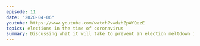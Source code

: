 ```yaml
---
episode: 11
date: "2020-04-06"
youtube: https://www.youtube.com/watch?v=dzhZpWYQezE
topics: elections in the time of coronavirus
summary: Discussing what it will take to prevent an election meltdown in November
---
```

